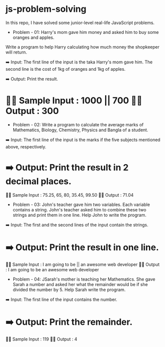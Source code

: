 # js-problem-solving
In this repo, I have solved some junior-level real-life JavaScript problems.

- Problem - 01: Harry's mom gave him money and asked him to buy some oranges and apples. 

Write a program to help Harry calculating how much money the shopkeeper will return.

➡️ Input: 
The first line of the input is the taka Harry's mom gave him.
The second line is the cost of 1kg of oranges and 1kg of apples.

➡️ Output: 
Print the result.

✍🏽 Sample Input    : 1000 || 700
✍🏽 Output          : 300
======================================================================================
- Problem - 02: Write a program to calculate the average marks of Mathematics, Biology, Chemistry, Physics and Bangla of a student.

➡️ Input:
The first line of the input is the marks if the five subjects mentioned above, respectively.

➡️ Output:
Print the result in 2 decimal places.
======================================================================================
✍🏽 Sample Input    : 75.25, 65, 80, 35.45, 99.50
✍🏽 Output          : 71.04

- Problem - 03: John's teacher gave him two variables. Each variable contains a string. John's teacher asked him to combine these two strings and print them in one line. Help John to write the program.

➡️ Input:
The first and the second lines of the input contain the strings.

➡️ Output:
Print the result in one line.
======================================================================================
✍🏽 Sample Input     : I am going to be || an awesome web developer
✍🏽 Output           : I am going to be an awesome web developer

- Problem - 04: JSarah's mother is teaching her Mathematics. She gave Sarah a number and asked her what the remainder would be if she divided the number by 5. Help Sarah write the program.

➡️ Input:
The first line of the input contains the number.

➡️ Output:
Print the remainder.
======================================================================================
✍🏽 Sample Input     : 119
✍🏽 Output           : 4